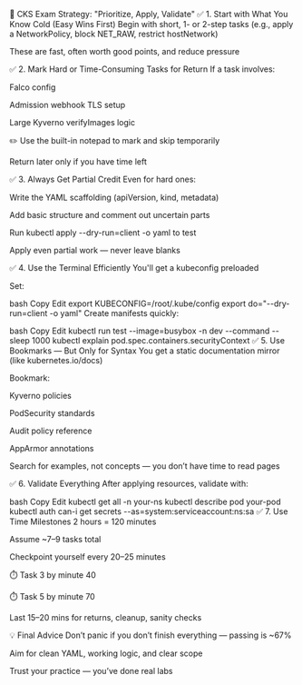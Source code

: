 🧠 CKS Exam Strategy: "Prioritize, Apply, Validate"
✅ 1. Start with What You Know Cold (Easy Wins First)
Begin with short, 1- or 2-step tasks (e.g., apply a NetworkPolicy, block NET_RAW, restrict hostNetwork)

These are fast, often worth good points, and reduce pressure

✅ 2. Mark Hard or Time-Consuming Tasks for Return
If a task involves:

Falco config

Admission webhook TLS setup

Large Kyverno verifyImages logic

✏️ Use the built-in notepad to mark and skip temporarily

Return later only if you have time left

✅ 3. Always Get Partial Credit
Even for hard ones:

Write the YAML scaffolding (apiVersion, kind, metadata)

Add basic structure and comment out uncertain parts

Run kubectl apply --dry-run=client -o yaml to test

Apply even partial work — never leave blanks

✅ 4. Use the Terminal Efficiently
You'll get a kubeconfig preloaded

Set:

bash
Copy
Edit
export KUBECONFIG=/root/.kube/config
export do="--dry-run=client -o yaml"
Create manifests quickly:

bash
Copy
Edit
kubectl run test --image=busybox -n dev --command -- sleep 1000
kubectl explain pod.spec.containers.securityContext
✅ 5. Use Bookmarks — But Only for Syntax
You get a static documentation mirror (like kubernetes.io/docs)

Bookmark:

Kyverno policies

PodSecurity standards

Audit policy reference

AppArmor annotations

Search for examples, not concepts — you don’t have time to read pages

✅ 6. Validate Everything
After applying resources, validate with:

bash
Copy
Edit
kubectl get all -n your-ns
kubectl describe pod your-pod
kubectl auth can-i get secrets --as=system:serviceaccount:ns:sa
✅ 7. Use Time Milestones
2 hours = 120 minutes

Assume ~7–9 tasks total

Checkpoint yourself every 20–25 minutes

⏱️ Task 3 by minute 40

⏱️ Task 5 by minute 70

Last 15–20 mins for returns, cleanup, sanity checks

💡 Final Advice
Don’t panic if you don’t finish everything — passing is ~67%

Aim for clean YAML, working logic, and clear scope

Trust your practice — you’ve done real labs

